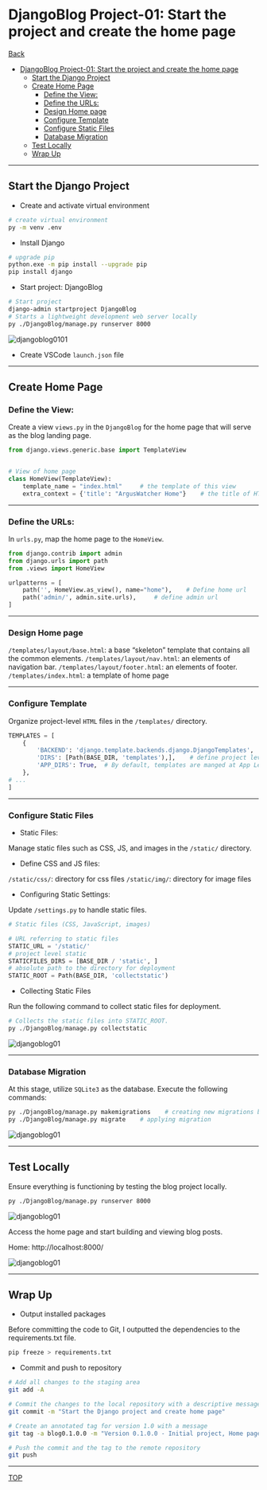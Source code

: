 # DjangoBlog Project-01: Start the project and create the home page

[Back](../index.md)

- [DjangoBlog Project-01: Start the project and create the home page](#djangoblog-project-01-start-the-project-and-create-the-home-page)
  - [Start the Django Project](#start-the-django-project)
  - [Create Home Page](#create-home-page)
    - [Define the View:](#define-the-view)
    - [Define the URLs:](#define-the-urls)
    - [Design Home page](#design-home-page)
    - [Configure Template](#configure-template)
    - [Configure Static Files](#configure-static-files)
    - [Database Migration](#database-migration)
  - [Test Locally](#test-locally)
  - [Wrap Up](#wrap-up)

---

## Start the Django Project

- Create and activate virtual environment

```sh
# create virtual environment
py -m venv .env
```

- Install Django

```sh
# upgrade pip
python.exe -m pip install --upgrade pip
pip install django
```

- Start project: DjangoBlog

```sh
# Start project
django-admin startproject DjangoBlog
# Starts a lightweight development web server locally
py ./DjangoBlog/manage.py runserver 8000
```

![djangoblog0101](./pic/djangoblog0101.png)

- Create VSCode `launch.json` file

---

## Create Home Page

### Define the View:

Create a view `views.py` in the `DjangoBlog` for the home page that will serve as the blog landing page.

```py
from django.views.generic.base import TemplateView


# View of home page
class HomeView(TemplateView):
    template_name = "index.html"     # the template of this view
    extra_context = {'title': "ArgusWatcher Home"}    # the title of HTML
```

---

### Define the URLs:

In `urls.py`, map the home page to the `HomeView`.

```py
from django.contrib import admin
from django.urls import path
from .views import HomeView

urlpatterns = [
    path('', HomeView.as_view(), name="home"),    # Define home url
    path('admin/', admin.site.urls),     # define admin url
]
```

---

### Design Home page

`/templates/layout/base.html`: a base “skeleton” template that contains all the common elements.
`/templates/layout/nav.html`: an elements of navigation bar.
`/templates/layout/footer.html`: an elements of footer.
`/templates/index.html`: a template of home page

---

### Configure Template

Organize project-level `HTML` files in the `/templates/` directory.

```py
TEMPLATES = [
    {
        'BACKEND': 'django.template.backends.django.DjangoTemplates',
        'DIRS': [Path(BASE_DIR, 'templates'),],    # define project level template
        'APP_DIRS': True,  # By default, templates are manged at App Level
    },
# ...
]
```

---

### Configure Static Files

- Static Files:

Manage static files such as CSS, JS, and images in the `/static/` directory.

- Define CSS and JS files:

`/static/css/`: directory for css files
`/static/img/`: directory for image files

- Configuring Static Settings:

Update `/settings.py` to handle static files.

```py
# Static files (CSS, JavaScript, images)

# URL referring to static files
STATIC_URL = '/static/'
# project level static
STATICFILES_DIRS = [BASE_DIR / 'static', ]
# absolute path to the directory for deployment
STATIC_ROOT = Path(BASE_DIR, 'collectstatic')
```

- Collecting Static Files

Run the following command to collect static files for deployment.

```py
# Collects the static files into STATIC_ROOT.
py ./DjangoBlog/manage.py collectstatic
```

![djangoblog01](./pic/djangoblog0102.png)

---

### Database Migration

At this stage, utilize `SQLite3` as the database. Execute the following commands:

```sh
py ./DjangoBlog/manage.py makemigrations    # creating new migrations based on the changes
py ./DjangoBlog/manage.py migrate    # applying migration
```

![djangoblog01](./pic/djangoblog0103.png)

---

## Test Locally

Ensure everything is functioning by testing the blog project locally.

```sh
py ./DjangoBlog/manage.py runserver 8000
```

![djangoblog01](./pic/djangoblog0104.png)

Access the home page and start building and viewing blog posts.

Home: http://localhost:8000/

![djangoblog01](./pic/djangoblog0105.png)

---

## Wrap Up

- Output installed packages

Before committing the code to Git, I outputted the dependencies to the requirements.txt file.

```sh
pip freeze > requirements.txt
```

- Commit and push to repository

```sh
# Add all changes to the staging area
git add -A

# Commit the changes to the local repository with a descriptive message
git commit -m "Start the Django project and create home page"

# Create an annotated tag for version 1.0 with a message
git tag -a blog0.1.0.0 -m "Version 0.1.0.0 - Initial project, Home page feature."

# Push the commit and the tag to the remote repository
git push
```

---

[TOP](#djangoblog-project-01-start-the-project-and-create-the-home-page)
